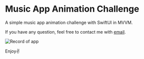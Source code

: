 # Music App Animation Challenge
A simple music app animation challenge with SwiftUI in MVVM.

If you have any question, feel free to contact me with [email](mailto:Me@AliAghamirbabaei.com).

![Record of app](https://github.com/AliAghamirbabaei/MusicAppAnimationChallenge/blob/main/Record.gif)

Enjoy✌️
